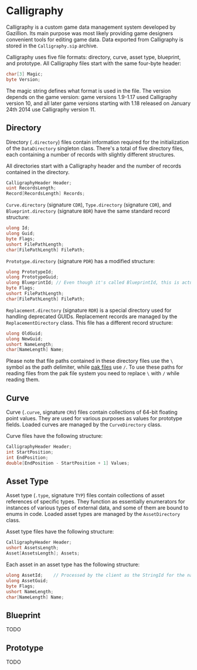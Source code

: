 # Calligraphy

Calligraphy is a custom game data management system developed by Gazillion. Its main purpose was most likely providing game designers convenient tools for editing game data. Data exported from Calligraphy is stored in the `Calligraphy.sip` archive.

Calligraphy uses five file formats: directory, curve, asset type, blueprint, and prototype. All Calligraphy files start with the same four-byte header:

```csharp
char[3] Magic;
byte Version;
```

The magic string defines what format is used in the file. The version depends on the game version: game versions 1.9-1.17 used Calligraphy version 10, and all later game versions starting with 1.18 released on January 24th 2014 use Calligraphy version 11.

## Directory

Directory (`.directory`) files contain information required for the initialization of the `DataDirectory` singleton class. There's a total of five directory files, each containing a number of records with slightly different structures.

All directories start with a Calligraphy header and the number of records contained in the directory.

```csharp
CalligraphyHeader Header;
uint RecordsLength;
Record[RecordsLength] Records;
```

`Curve.directory` (signature `CDR`), `Type.directory` (signature `CDR`), and `Blueprint.directory` (signature `BDR`) have the same standard record structure:

```csharp
ulong Id;
ulong Guid;
byte Flags;
ushort FilePathLength;
char[FilePathLength] FilePath;
```

`Prototype.directory` (signature `PDR`) has a modified structure:

```csharp
ulong PrototypeId;
ulong PrototypeGuid;
ulong BlueprintId; // Even though it's called BlueprintId, this is actually a parent default prototype id
byte Flags;
ushort FilePathLength;
char[FilePathLength] FilePath;
```

`Replacement.directory` (signature `RDR`) is a special directory used for handling deprecated GUIDs. Replacement records are managed by the `ReplacementDirectory` class. This file has a different record structure:

```csharp
ulong OldGuid;
ulong NewGuid;
ushort NameLength;
char[NameLength] Name;
```

Please note that file paths contained in these directory files use the `\` symbol as the path delimiter, while [pak files](./PakFile.md) use `/`. To use these paths for reading files from the pak file system you need to replace `\` with `/` while reading them.

## Curve

Curve (`.curve`, signature `CRV`) files contain collections of 64-bit floating point values. They are used for various purposes as values for prototype fields. Loaded curves are managed by the `CurveDirectory` class.

Curve files have the following structure:

```csharp
CalligraphyHeader Header;
int StartPosition;
int EndPosition;
double[EndPosition - StartPosition + 1] Values;
```

## Asset Type

Asset type (`.type`, signature `TYP`) files contain collections of asset references of specific types. They function as essentially enumerators for instances of various types of external data, and some of them are bound to enums in code. Loaded asset types are managed by the `AssetDirectory` class.

Asset type files have the following structure:

```csharp
CalligraphyHeader Header;
ushort AssetsLength;
Asset[AssetsLength]; Assets;
```

Each asset in an asset type has the following structure:

```csharp
ulong AssetId;    // Processed by the client as the StringId for the name
ulong AssetGuid;
byte Flags;
ushort NameLength;
char[NameLength] Name;
```



## Blueprint

TODO

## Prototype

TODO
